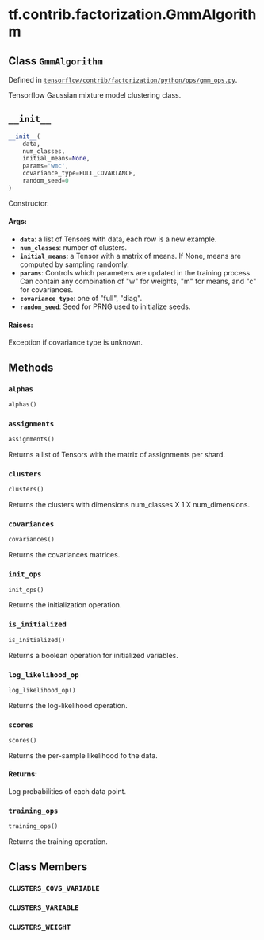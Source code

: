 <div itemscope itemtype="http://developers.google.com/ReferenceObject">
<meta itemprop="name" content="tf.contrib.factorization.GmmAlgorithm" />
<meta itemprop="path" content="Stable" />
<meta itemprop="property" content="__init__"/>
<meta itemprop="property" content="alphas"/>
<meta itemprop="property" content="assignments"/>
<meta itemprop="property" content="clusters"/>
<meta itemprop="property" content="covariances"/>
<meta itemprop="property" content="init_ops"/>
<meta itemprop="property" content="is_initialized"/>
<meta itemprop="property" content="log_likelihood_op"/>
<meta itemprop="property" content="scores"/>
<meta itemprop="property" content="training_ops"/>
<meta itemprop="property" content="CLUSTERS_COVS_VARIABLE"/>
<meta itemprop="property" content="CLUSTERS_VARIABLE"/>
<meta itemprop="property" content="CLUSTERS_WEIGHT"/>
</div>

# tf.contrib.factorization.GmmAlgorithm

## Class `GmmAlgorithm`





Defined in [`tensorflow/contrib/factorization/python/ops/gmm_ops.py`](https://www.tensorflow.org/code/tensorflow/contrib/factorization/python/ops/gmm_ops.py).

Tensorflow Gaussian mixture model clustering class.

<h2 id="__init__"><code>__init__</code></h2>

``` python
__init__(
    data,
    num_classes,
    initial_means=None,
    params='wmc',
    covariance_type=FULL_COVARIANCE,
    random_seed=0
)
```

Constructor.

#### Args:

* <b>`data`</b>: a list of Tensors with data, each row is a new example.
* <b>`num_classes`</b>: number of clusters.
* <b>`initial_means`</b>: a Tensor with a matrix of means. If None, means are
    computed by sampling randomly.
* <b>`params`</b>: Controls which parameters are updated in the training
    process. Can contain any combination of "w" for weights, "m" for
    means, and "c" for covariances.
* <b>`covariance_type`</b>: one of "full", "diag".
* <b>`random_seed`</b>: Seed for PRNG used to initialize seeds.


#### Raises:

Exception if covariance type is unknown.



## Methods

<h3 id="alphas"><code>alphas</code></h3>

``` python
alphas()
```



<h3 id="assignments"><code>assignments</code></h3>

``` python
assignments()
```

Returns a list of Tensors with the matrix of assignments per shard.

<h3 id="clusters"><code>clusters</code></h3>

``` python
clusters()
```

Returns the clusters with dimensions num_classes X 1 X num_dimensions.

<h3 id="covariances"><code>covariances</code></h3>

``` python
covariances()
```

Returns the covariances matrices.

<h3 id="init_ops"><code>init_ops</code></h3>

``` python
init_ops()
```

Returns the initialization operation.

<h3 id="is_initialized"><code>is_initialized</code></h3>

``` python
is_initialized()
```

Returns a boolean operation for initialized variables.

<h3 id="log_likelihood_op"><code>log_likelihood_op</code></h3>

``` python
log_likelihood_op()
```

Returns the log-likelihood operation.

<h3 id="scores"><code>scores</code></h3>

``` python
scores()
```

Returns the per-sample likelihood fo the data.

#### Returns:

Log probabilities of each data point.

<h3 id="training_ops"><code>training_ops</code></h3>

``` python
training_ops()
```

Returns the training operation.



## Class Members

<h3 id="CLUSTERS_COVS_VARIABLE"><code>CLUSTERS_COVS_VARIABLE</code></h3>

<h3 id="CLUSTERS_VARIABLE"><code>CLUSTERS_VARIABLE</code></h3>

<h3 id="CLUSTERS_WEIGHT"><code>CLUSTERS_WEIGHT</code></h3>

